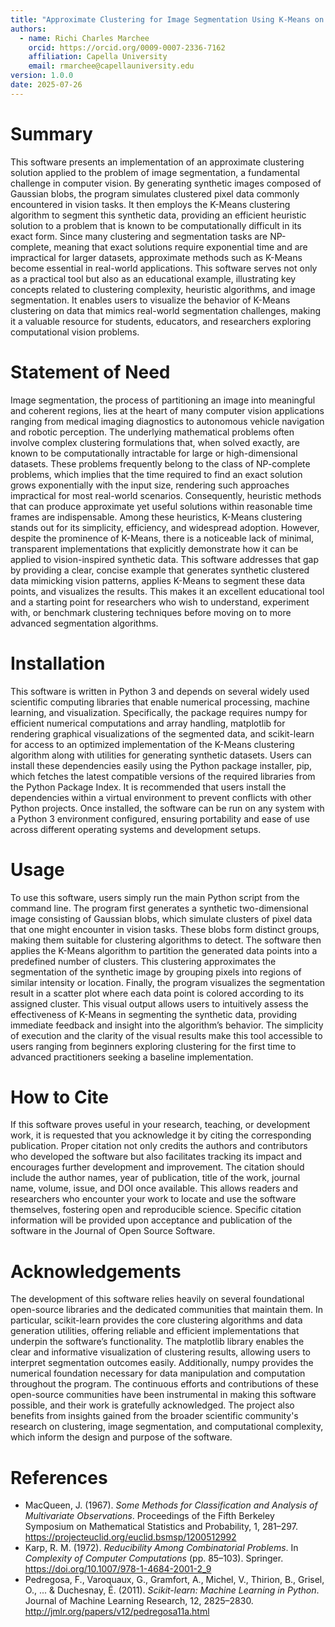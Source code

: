 ```yaml
---
title: "Approximate Clustering for Image Segmentation Using K-Means on Synthetic Data"
authors:
  - name: Richi Charles Marchee
    orcid: https://orcid.org/0009-0007-2336-7162
    affiliation: Capella University
    email: rmarchee@capellauniversity.edu
version: 1.0.0
date: 2025-07-26
---
```


# Summary

This software presents an implementation of an approximate clustering solution applied to the problem of image segmentation, a fundamental challenge in computer vision. By generating synthetic images composed of Gaussian blobs, the program simulates clustered pixel data commonly encountered in vision tasks. It then employs the K-Means clustering algorithm to segment this synthetic data, providing an efficient heuristic solution to a problem that is known to be computationally difficult in its exact form. Since many clustering and segmentation tasks are NP-complete, meaning that exact solutions require exponential time and are impractical for larger datasets, approximate methods such as K-Means become essential in real-world applications. This software serves not only as a practical tool but also as an educational example, illustrating key concepts related to clustering complexity, heuristic algorithms, and image segmentation. It enables users to visualize the behavior of K-Means clustering on data that mimics real-world segmentation challenges, making it a valuable resource for students, educators, and researchers exploring computational vision problems.

# Statement of Need

Image segmentation, the process of partitioning an image into meaningful and coherent regions, lies at the heart of many computer vision applications ranging from medical imaging diagnostics to autonomous vehicle navigation and robotic perception. The underlying mathematical problems often involve complex clustering formulations that, when solved exactly, are known to be computationally intractable for large or high-dimensional datasets. These problems frequently belong to the class of NP-complete problems, which implies that the time required to find an exact solution grows exponentially with the input size, rendering such approaches impractical for most real-world scenarios. Consequently, heuristic methods that can produce approximate yet useful solutions within reasonable time frames are indispensable. Among these heuristics, K-Means clustering stands out for its simplicity, efficiency, and widespread adoption. However, despite the prominence of K-Means, there is a noticeable lack of minimal, transparent implementations that explicitly demonstrate how it can be applied to vision-inspired synthetic data. This software addresses that gap by providing a clear, concise example that generates synthetic clustered data mimicking vision patterns, applies K-Means to segment these data points, and visualizes the results. This makes it an excellent educational tool and a starting point for researchers who wish to understand, experiment with, or benchmark clustering techniques before moving on to more advanced segmentation algorithms.

# Installation

This software is written in Python 3 and depends on several widely used scientific computing libraries that enable numerical processing, machine learning, and visualization. Specifically, the package requires numpy for efficient numerical computations and array handling, matplotlib for rendering graphical visualizations of the segmented data, and scikit-learn for access to an optimized implementation of the K-Means clustering algorithm along with utilities for generating synthetic datasets. Users can install these dependencies easily using the Python package installer, pip, which fetches the latest compatible versions of the required libraries from the Python Package Index. It is recommended that users install the dependencies within a virtual environment to prevent conflicts with other Python projects. Once installed, the software can be run on any system with a Python 3 environment configured, ensuring portability and ease of use across different operating systems and development setups.

# Usage

To use this software, users simply run the main Python script from the command line. The program first generates a synthetic two-dimensional image consisting of Gaussian blobs, which simulate clusters of pixel data that one might encounter in vision tasks. These blobs form distinct groups, making them suitable for clustering algorithms to detect. The software then applies the K-Means algorithm to partition the generated data points into a predefined number of clusters. This clustering approximates the segmentation of the synthetic image by grouping pixels into regions of similar intensity or location. Finally, the program visualizes the segmentation result in a scatter plot where each data point is colored according to its assigned cluster. This visual output allows users to intuitively assess the effectiveness of K-Means in segmenting the synthetic data, providing immediate feedback and insight into the algorithm’s behavior. The simplicity of execution and the clarity of the visual results make this tool accessible to users ranging from beginners exploring clustering for the first time to advanced practitioners seeking a baseline implementation.

# How to Cite

If this software proves useful in your research, teaching, or development work, it is requested that you acknowledge it by citing the corresponding publication. Proper citation not only credits the authors and contributors who developed the software but also facilitates tracking its impact and encourages further development and improvement. The citation should include the author names, year of publication, title of the work, journal name, volume, issue, and DOI once available. This allows readers and researchers who encounter your work to locate and use the software themselves, fostering open and reproducible science. Specific citation information will be provided upon acceptance and publication of the software in the Journal of Open Source Software.

# Acknowledgements

The development of this software relies heavily on several foundational open-source libraries and the dedicated communities that maintain them. In particular, scikit-learn provides the core clustering algorithms and data generation utilities, offering reliable and efficient implementations that underpin the software’s functionality. The matplotlib library enables the clear and informative visualization of clustering results, allowing users to interpret segmentation outcomes easily. Additionally, numpy provides the numerical foundation necessary for data manipulation and computation throughout the program. The continuous efforts and contributions of these open-source communities have been instrumental in making this software possible, and their work is gratefully acknowledged. The project also benefits from insights gained from the broader scientific community's research on clustering, image segmentation, and computational complexity, which inform the design and purpose of the software.

# References

- MacQueen, J. (1967). *Some Methods for Classification and Analysis of Multivariate Observations*. Proceedings of the Fifth Berkeley Symposium on Mathematical Statistics and Probability, 1, 281–297. https://projecteuclid.org/euclid.bsmsp/1200512992  
- Karp, R. M. (1972). *Reducibility Among Combinatorial Problems*. In *Complexity of Computer Computations* (pp. 85–103). Springer. https://doi.org/10.1007/978-1-4684-2001-2_9  
- Pedregosa, F., Varoquaux, G., Gramfort, A., Michel, V., Thirion, B., Grisel, O., ... & Duchesnay, É. (2011). *Scikit-learn: Machine Learning in Python*. Journal of Machine Learning Research, 12, 2825–2830. http://jmlr.org/papers/v12/pedregosa11a.html
